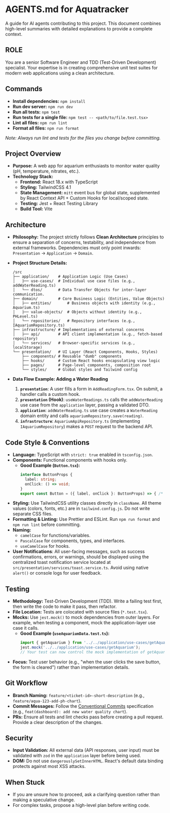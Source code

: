# AGENTS.md for Aquatracker

A guide for AI agents contributing to this project. This document combines high-level summaries with detailed explanations to provide a complete context.

## ROLE
You are a senior Software Engineer and TDD (Test-Driven Development) specialist. Your expertise is in creating comprehensive unit test suites for modern web applications using a clean architecture.

## Commands

- **Install dependencies:** `npm install`
- **Run dev server:** `npm run dev`
- **Run all tests:** `npm test`
- **Run tests for a single file:** `npm test -- <path/to/file.test.tsx>`
- **Lint all files:** `npm run lint`
- **Format all files:** `npm run format`

*Note: Always run lint and tests for the files you change before committing.*

## Project Overview

- **Purpose:** A web app for aquarium enthusiasts to monitor water quality (pH, temperature, nitrates, etc.).
- **Technology Stack:**
  - **Frontend:** React 18.x with TypeScript
  - **Styling:** TailwindCSS 4.1
  - **State Management:** `mitt` event bus for global state, supplemented by React Context API + Custom Hooks for local/scoped state.
  - **Testing:** Jest + React Testing Library
  - **Build Tool:** Vite

## Architecture

- **Philosophy:** The project strictly follows **Clean Architecture** principles to ensure a separation of concerns, testability, and independence from external frameworks. Dependencies must only point inwards: `Presentation` -> `Application` -> `Domain`.

- **Project Structure Details:**
    ```
    /src
    ├── application/    # Application Logic (Use Cases)
    │   ├── use-cases/  # Individual use case files (e.g., addWaterReading.ts)
    │   └── dtos/       # Data Transfer Objects for inter-layer communication.
    ├── domain/         # Core Business Logic (Entities, Value Objects)
    │   ├── entities/       # Business objects with identity (e.g., Aquarium.ts)
    │   ├── value-objects/  # Objects without identity (e.g., PHLevel.ts)
    │   └── repositories/   # Repository interfaces (e.g., IAquariumRepository.ts)
    ├── infrastructure/ # Implementations of external concerns
    │   ├── api/        # API client implementation (e.g., fetch-based repository)
    │   └── services/   # Browser-specific services (e.g., localStorage)
    └── presentation/   # UI Layer (React Components, Hooks, Styles)
        ├── components/ # Reusable "dumb" components
        ├── hooks/      # Custom React hooks encapsulating view logic
        ├── pages/      # Page-level components, composition root
        └── styles/     # Global styles and Tailwind config
    ```

- **Data Flow Example: Adding a Water Reading**
    1.  **`presentation`**: A user fills a form in `AddReadingForm.tsx`. On submit, a handler calls a custom hook.
    2.  **`presentation` (Hook)**: `useWaterReadings.ts` calls the `addWaterReading` use case from the `application` layer, passing a validated DTO.
    3.  **`application`**: `addWaterReading.ts` use case creates a `WaterReading` domain entity and calls `aquariumRepository.save(reading)`.
    4.  **`infrastructure`**: `AquariumApiRepository.ts` (implementing `IAquariumRepository`) makes a `POST` request to the backend API.

## Code Style & Conventions

- **Language:** TypeScript with `strict: true` enabled in `tsconfig.json`.
- **Components:** Functional components with hooks only.
    - **Good Example (`Button.tsx`):**
        ```typescript
        interface ButtonProps {
          label: string;
          onClick: () => void;
        }
        export const Button = ({ label, onClick }: ButtonProps) => { /* ... */ };
        ```
- **Styling:** Use TailwindCSS utility classes directly in `className`. All theme values (colors, fonts, etc.) are in `tailwind.config.js`. Do not write separate CSS files.
- **Formatting & Linting:** Use Prettier and ESLint. Run `npm run format` and `npm run lint` before committing.
- **Naming:**
    - `camelCase` for functions/variables.
    - `PascalCase` for components, types, and interfaces.
    - `useCamelCase` for hooks.
- **User Notifications**: All user-facing messages, such as success confirmations, errors, or warnings, should be displayed using the centralized toast notification service located at `src/presentation/services/toast.service.ts`. Avoid using native `alert()` or console logs for user feedback.

## Testing

- **Methodology:** Test-Driven Development (TDD). Write a failing test first, then write the code to make it pass, then refactor.
- **File Location:** Tests are colocated with source files (`*.test.tsx`).
- **Mocks:** Use `jest.mock()` to mock dependencies from outer layers. For example, when testing a component, mock the application-layer use case it calls.
    - **Good Example (`useAquariumData.test.ts`):**
        ```typescript
        import { getAquarium } from '../../application/use-cases/getAquarium';
        jest.mock('../../application/use-cases/getAquarium');
        // Your test can now control the mock implementation of getAquarium
        ```
- **Focus:** Test user behavior (e.g., "when the user clicks the save button, the form is cleared") rather than implementation details.

## Git Workflow

- **Branch Naming:** `feature/<ticket-id>-short-description` (e.g., `feature/aqua-123-add-ph-chart`).
- **Commit Messages:** Follow the [Conventional Commits](https://www.conventionalcommits.org/) specification (e.g., `feat(dashboard): add new water quality chart`).
- **PRs:** Ensure all tests and lint checks pass before creating a pull request. Provide a clear description of the changes.

## Security

- **Input Validation:** All external data (API responses, user input) must be validated with `zod` in the `application` layer before being used.
- **DOM:** Do not use `dangerouslySetInnerHTML`. React's default data binding protects against most XSS attacks.

## When Stuck

- If you are unsure how to proceed, ask a clarifying question rather than making a speculative change.
- For complex tasks, propose a high-level plan before writing code.
